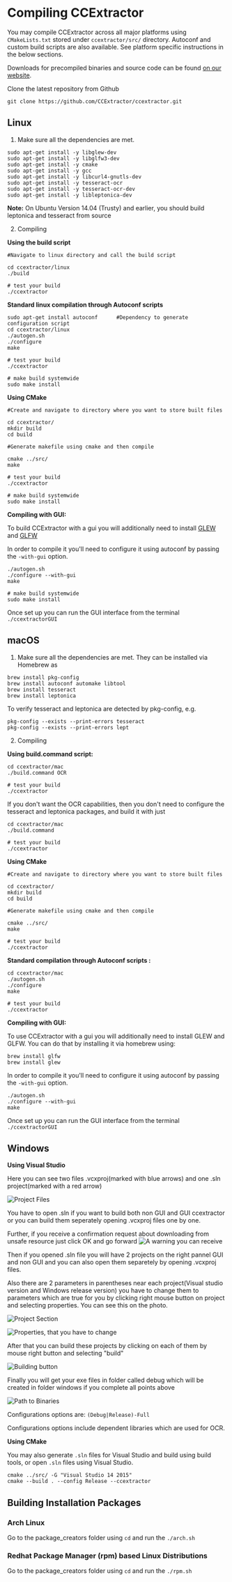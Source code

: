 # Compiling CCExtractor

You may compile CCExtractor across all major platforms using `CMakeLists.txt` stored under `ccextractor/src/` directory. Autoconf and custom build scripts are also available. See platform specific instructions in the below sections.

Downloads for precompiled binaries and source code can be found [on our website](https://www.ccextractor.org?id=public:general:downloads).

Clone the latest repository from Github

```
git clone https://github.com/CCExtractor/ccextractor.git
```

## Linux

1. Make sure all the dependencies are met.

```
sudo apt-get install -y libglew-dev
sudo apt-get install -y libglfw3-dev
sudo apt-get install -y cmake
sudo apt-get install -y gcc
sudo apt-get install -y libcurl4-gnutls-dev
sudo apt-get install -y tesseract-ocr
sudo apt-get install -y tesseract-ocr-dev
sudo apt-get install -y libleptonica-dev
```

**Note:** On Ubuntu Version 14.04 (Trusty) and earlier, you should build leptonica and tesseract from source

2. Compiling


**Using the build script**


```
#Navigate to linux directory and call the build script

cd ccextractor/linux
./build

# test your build
./ccextractor
```

**Standard linux compilation through Autoconf scripts**

```
sudo apt-get install autoconf      #Dependency to generate configuration script
cd ccextractor/linux
./autogen.sh
./configure
make

# test your build
./ccextractor

# make build systemwide
sudo make install
```

**Using CMake**

```
#Create and navigate to directory where you want to store built files

cd ccextractor/
mkdir build
cd build

#Generate makefile using cmake and then compile

cmake ../src/
make

# test your build
./ccextractor

# make build systemwide
sudo make install
```


**Compiling with GUI:**

To build CCExtractor with a gui you will additionally need to install [GLEW](http://glew.sourceforge.net/build.html) and [GLFW](http://www.glfw.org/docs/latest/compile.html)

In order to compile it you'll need to configure it using autoconf by passing the `-with-gui` option.

```
./autogen.sh
./configure --with-gui
make

# make build systemwide
sudo make install
```

Once set up you can run the GUI interface from the terminal `./ccextractorGUI`

## macOS

1. Make sure all the dependencies are met. They can be installed via Homebrew as

```
brew install pkg-config
brew install autoconf automake libtool
brew install tesseract
brew install leptonica
```

To verify tesseract and leptonica are detected by pkg-config, e.g.

````
pkg-config --exists --print-errors tesseract
pkg-config --exists --print-errors lept
````

2. Compiling

**Using build.command script:**

```
cd ccextractor/mac
./build.command OCR

# test your build
./ccextractor
```

If you don't want the OCR capabilities, then you don't need to configure the tesseract and leptonica packages, and build it with just

```
cd ccextractor/mac
./build.command

# test your build
./ccextractor
```

**Using CMake**

```
#Create and navigate to directory where you want to store built files

cd ccextractor/
mkdir build
cd build

#Generate makefile using cmake and then compile

cmake ../src/
make

# test your build
./ccextractor
```

**Standard compilation through Autoconf scripts :**

```
cd ccextractor/mac
./autogen.sh
./configure
make

# test your build
./ccextractor
```

**Compiling with GUI:**

To use CCExtractor with a gui you will additionally need to install GLEW and GLFW. You can do that by installing it via homebrew using:

```
brew install glfw
brew install glew
```

In order to compile it you'll need to configure it using autoconf by passing the `-with-gui` option.

```
./autogen.sh
./configure --with-gui
make
```

Once set up you can run the GUI interface from the terminal `./ccextractorGUI`

## Windows

**Using Visual Studio**

Here you can see two files .vcxproj(marked with blue arrows) and one .sln project(marked with a red arrow)

![Project Files](img/projectFiles.png)

You have to open .sln if you want to build both non GUI and GUI ccextractor or you can build them seperately opening .vcxproj files one by one.


Further, if you receive a confirmation request about downloading from unsafe resource just click OK and go forward</h4>
![A warning you can receive](img/Warning.png)

Then if you opened .sln file you will have 2 projects on the right pannel GUI and non GUI and you can also open them separetely by opening .vcxproj files.</h4>


Also there are 2 parameters in parentheses near each project(Visual studio version and Windows release version) you have to change them to parameters which are true for you by clicking right mouse button on project and selecting properties. You can see this on the photo.

![Project Section](img/ProjectSection.png)

![Properties, that you have to change](img/Properties.png)

After that you can build these projects by clicking on each of them by mouse right button and selecting "build"

![Building button](img/Building.png)

Finally you will get your exe files in folder called debug which will be created in folder windows if you complete all points above

![Path to Binaries](img/Binaries.png)

Configurations options are: `(Debug|Release)-Full`

Configurations options include dependent libraries which are used for OCR.

**Using CMake**

You may also generate `.sln` files for Visual Studio and build using build tools, or open `.sln` files using Visual Studio.

```
cmake ../src/ -G "Visual Studio 14 2015"
cmake --build . --config Release --ccextractor
```

## Building Installation Packages

### Arch Linux

Go to the package_creators folder using `cd` and run the `./arch.sh`

### Redhat Package Manager (rpm) based Linux Distributions

Go to the package_creators folder using `cd` and run the `./rpm.sh`

